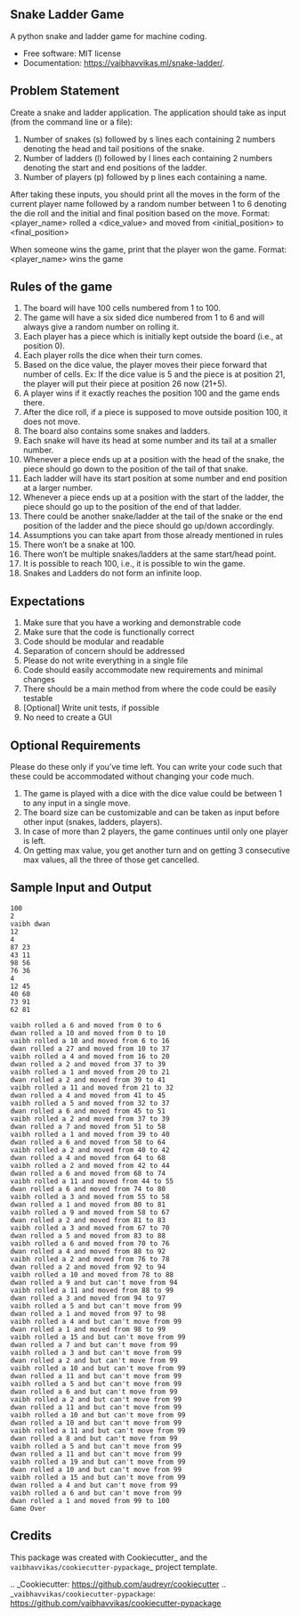 ## Snake Ladder Game

A python snake and ladder game for machine coding.


* Free software: MIT license
* Documentation: https://vaibhavvikas.ml/snake-ladder/.


## Problem Statement
Create a snake and ladder application. The application should take as input (from the command line or a file):

1. Number of snakes (s) followed by s lines each containing 2 numbers denoting the head and tail positions of the snake.
2. Number of ladders (l) followed by l lines each containing 2 numbers denoting the start and end positions of the ladder.
3. Number of players (p) followed by p lines each containing a name.

After taking these inputs, you should print all the moves in the form of the current player name followed by a random number between 1 to 6 denoting the die roll and the initial and final position based on the move.
Format: <player_name> rolled a <dice_value> and moved from <initial_position> to <final_position>

When someone wins the game, print that the player won the game.
Format: <player_name> wins the game

## Rules of the game

1. The board will have 100 cells numbered from 1 to 100.
2. The game will have a six sided dice numbered from 1 to 6 and will always give a random number on rolling it.
3. Each player has a piece which is initially kept outside the board (i.e., at position 0).
4. Each player rolls the dice when their turn comes.
5. Based on the dice value, the player moves their piece forward that number of cells. Ex: If the dice value is 5 and the piece is at position 21, the player will put their piece at position 26 now (21+5).
6. A player wins if it exactly reaches the position 100 and the game ends there.
7. After the dice roll, if a piece is supposed to move outside position 100, it does not move.
8. The board also contains some snakes and ladders.
9. Each snake will have its head at some number and its tail at a smaller number.
10. Whenever a piece ends up at a position with the head of the snake, the piece should go down to the position of the tail of that snake.
11. Each ladder will have its start position at some number and end position at a larger number.
12. Whenever a piece ends up at a position with the start of the ladder, the piece should go up to the position of the end of that ladder.
13. There could be another snake/ladder at the tail of the snake or the end position of the ladder and the piece should go up/down accordingly.
14. Assumptions you can take apart from those already mentioned in rules
15. There won’t be a snake at 100.
16. There won’t be multiple snakes/ladders at the same start/head point.
17. It is possible to reach 100, i.e., it is possible to win the game.
18. Snakes and Ladders do not form an infinite loop.

## Expectations
1. Make sure that you have a working and demonstrable code
2. Make sure that the code is functionally correct
3. Code should be modular and readable
4. Separation of concern should be addressed
5. Please do not write everything in a single file
6. Code should easily accommodate new requirements and minimal changes
7. There should be a main method from where the code could be easily testable
8. [Optional] Write unit tests, if possible
9. No need to create a GUI

## Optional Requirements
Please do these only if you’ve time left. You can write your code such that these could be accommodated without changing your code much.

1. The game is played with a dice with the dice value could be between 1 to any input in a single move.
2. The board size can be customizable and can be taken as input before other input (snakes, ladders, players).
3. In case of more than 2 players, the game continues until only one player is left.
4. On getting max value, you get another turn and on getting 3 consecutive max values, all the three of those get cancelled.

## Sample Input and Output
```
100
2
vaibh dwan
12
4
87 23
43 11
98 56
76 36
4
12 45
40 60
73 91
62 81
```
```
vaibh rolled a 6 and moved from 0 to 6
dwan rolled a 10 and moved from 0 to 10
vaibh rolled a 10 and moved from 6 to 16
dwan rolled a 27 and moved from 10 to 37
vaibh rolled a 4 and moved from 16 to 20
dwan rolled a 2 and moved from 37 to 39
vaibh rolled a 1 and moved from 20 to 21
dwan rolled a 2 and moved from 39 to 41
vaibh rolled a 11 and moved from 21 to 32
dwan rolled a 4 and moved from 41 to 45
vaibh rolled a 5 and moved from 32 to 37
dwan rolled a 6 and moved from 45 to 51
vaibh rolled a 2 and moved from 37 to 39
dwan rolled a 7 and moved from 51 to 58
vaibh rolled a 1 and moved from 39 to 40
dwan rolled a 6 and moved from 58 to 64
vaibh rolled a 2 and moved from 40 to 42
dwan rolled a 4 and moved from 64 to 68
vaibh rolled a 2 and moved from 42 to 44
dwan rolled a 6 and moved from 68 to 74
vaibh rolled a 11 and moved from 44 to 55
dwan rolled a 6 and moved from 74 to 80
vaibh rolled a 3 and moved from 55 to 58
dwan rolled a 1 and moved from 80 to 81
vaibh rolled a 9 and moved from 58 to 67
dwan rolled a 2 and moved from 81 to 83
vaibh rolled a 3 and moved from 67 to 70
dwan rolled a 5 and moved from 83 to 88
vaibh rolled a 6 and moved from 70 to 76
dwan rolled a 4 and moved from 88 to 92
vaibh rolled a 2 and moved from 76 to 78
dwan rolled a 2 and moved from 92 to 94
vaibh rolled a 10 and moved from 78 to 88
dwan rolled a 9 and but can't move from 94
vaibh rolled a 11 and moved from 88 to 99
dwan rolled a 3 and moved from 94 to 97
vaibh rolled a 5 and but can't move from 99
dwan rolled a 1 and moved from 97 to 98
vaibh rolled a 4 and but can't move from 99
dwan rolled a 1 and moved from 98 to 99
vaibh rolled a 15 and but can't move from 99
dwan rolled a 7 and but can't move from 99
vaibh rolled a 3 and but can't move from 99
dwan rolled a 2 and but can't move from 99
vaibh rolled a 10 and but can't move from 99
dwan rolled a 11 and but can't move from 99
vaibh rolled a 5 and but can't move from 99
dwan rolled a 6 and but can't move from 99
vaibh rolled a 2 and but can't move from 99
dwan rolled a 11 and but can't move from 99
vaibh rolled a 10 and but can't move from 99
dwan rolled a 10 and but can't move from 99
vaibh rolled a 11 and but can't move from 99
dwan rolled a 8 and but can't move from 99
vaibh rolled a 5 and but can't move from 99
dwan rolled a 11 and but can't move from 99
vaibh rolled a 19 and but can't move from 99
dwan rolled a 10 and but can't move from 99
vaibh rolled a 15 and but can't move from 99
dwan rolled a 4 and but can't move from 99
vaibh rolled a 6 and but can't move from 99
dwan rolled a 1 and moved from 99 to 100
Game Over
```

## Credits

This package was created with Cookiecutter_ and the `vaibhavvikas/cookiecutter-pypackage`_ project template.

.. _Cookiecutter: https://github.com/audreyr/cookiecutter
.. _`vaibhavvikas/cookiecutter-pypackage`: https://github.com/vaibhavvikas/cookiecutter-pypackage
